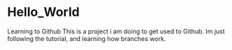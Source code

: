 # Hello_World
Learning to Github
This is a project i am doing to get used to Github. Im just following the tutorial, and learning how branches work.
